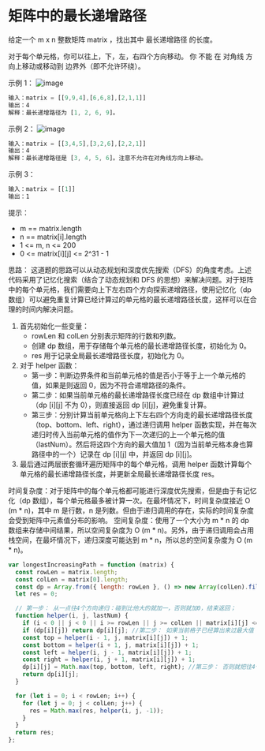 # 矩阵中的最长递增路径

给定一个 m x n 整数矩阵 matrix ，找出其中 最长递增路径 的长度。

对于每个单元格，你可以往上，下，左，右四个方向移动。 你 不能 在 对角线 方向上移动或移动到 边界外（即不允许环绕）。

示例 1：
![image](https://assets.leetcode.com/uploads/2021/01/05/grid1.jpg)

```javascript
输入：matrix = [[9,9,4],[6,6,8],[2,1,1]]
输出：4
解释：最长递增路径为 [1, 2, 6, 9]。
```

示例 2：
![image](https://assets.leetcode.com/uploads/2021/01/27/tmp-grid.jpg)

```javascript
输入：matrix = [[3,4,5],[3,2,6],[2,2,1]]
输出：4
解释：最长递增路径是 [3, 4, 5, 6]。注意不允许在对角线方向上移动。
```

示例 3：

```javascript
输入：matrix = [[1]]
输出：1
```

提示：

- m == matrix.length
- n == matrix[i].length
- 1 <= m, n <= 200
- 0 <= matrix[i][j] <= 2^31 - 1

思路：
这道题的思路可以从动态规划和深度优先搜索（DFS）的角度考虑。上述代码采用了记忆化搜索（结合了动态规划和 DFS 的思想）来解决问题。对于矩阵中的每个单元格，我们需要向上下左右四个方向探索递增路径，使用记忆化（dp 数组）可以避免重复计算已经计算过的单元格的最长递增路径长度，这样可以在合理的时间内解决问题。

1. 首先初始化一些变量：
   - rowLen 和 colLen 分别表示矩阵的行数和列数。
   - 创建 dp 数组，用于存储每个单元格的最长递增路径长度，初始化为 0。
   - res 用于记录全局最长递增路径长度，初始化为 0。
2. 对于 helper 函数：
   - 第一步：判断边界条件和当前单元格的值是否小于等于上一个单元格的值，如果是则返回 0，因为不符合递增路径的条件。
   - 第二步：如果当前单元格的最长递增路径长度已经在 dp 数组中计算过（dp [i][j] 不为 0），则直接返回 dp [i][j]，避免重复计算。
   - 第三步：分别计算当前单元格向上下左右四个方向走的最长递增路径长度（top、bottom、left、right），通过递归调用 helper 函数实现，并在每次递归时传入当前单元格的值作为下一次递归的上一个单元格的值（lastNum）。然后将这四个方向的最大值加 1（因为当前单元格本身也算路径中的一个）记录在 dp [i][j] 中，并返回 dp [i][j]。
3. 最后通过两层嵌套循环遍历矩阵中的每个单元格，调用 helper 函数计算每个单元格的最长递增路径长度，并更新全局最长递增路径长度 res。

时间复杂度：对于矩阵中的每个单元格都可能进行深度优先搜索，但是由于有记忆化（dp 数组），每个单元格最多被计算一次。在最坏情况下，时间复杂度接近 O (m \* n)，其中 m 是行数，n 是列数。但由于递归调用的存在，实际的时间复杂度会受到矩阵中元素值分布的影响。
空间复杂度：使用了一个大小为 m \* n 的 dp 数组来存储中间结果，所以空间复杂度为 O (m \* n)。另外，由于递归调用会占用栈空间，在最坏情况下，递归深度可能达到 m \* n，所以总的空间复杂度为 O (m \* n)。

```javascript
var longestIncreasingPath = function (matrix) {
  const rowLen = matrix.length;
  const colLen = matrix[0].length;
  const dp = Array.from({ length: rowLen }, () => new Array(colLen).fill(0));
  let res = 0;

  // 第一步： 从一点往4个方向递归：碰到比他大的就加一，否则就加0，结束返回；
  function helper(i, j, lastNum) {
    if (i < 0 || j < 0 || i >= rowLen || j >= colLen || matrix[i][j] <= lastNum) return 0;
    if (dp[i][j]) return dp[i][j]; //第二步： 如果当前格子已经算出来过最大值 就直接使用
    const top = helper(i - 1, j, matrix[i][j]) + 1;
    const bottom = helper(i + 1, j, matrix[i][j]) + 1;
    const left = helper(i, j - 1, matrix[i][j]) + 1;
    const right = helper(i, j + 1, matrix[i][j]) + 1;
    dp[i][j] = Math.max(top, bottom, left, right); //第三步： 否则就把往4个方向上走的最大值记录下来给dp
    return dp[i][j];
  }

  for (let i = 0; i < rowLen; i++) {
    for (let j = 0; j < colLen; j++) {
      res = Math.max(res, helper(i, j, -1));
    }
  }
  return res;
};
```
